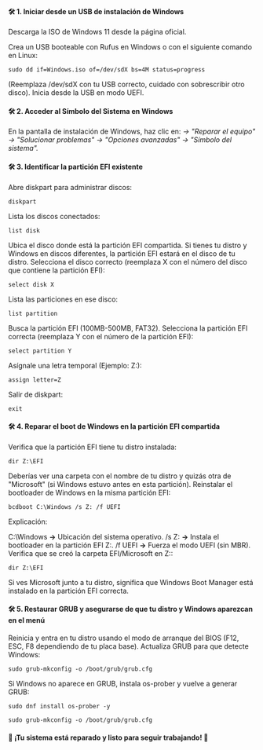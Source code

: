 #### 🛠 1. Iniciar desde un USB de instalación de Windows
Descarga la ISO de Windows 11 desde la página oficial.

Crea un USB booteable con Rufus en Windows o con el siguiente comando en Linux:
```
sudo dd if=Windows.iso of=/dev/sdX bs=4M status=progress
```
(Reemplaza /dev/sdX con tu USB correcto, cuidado con sobrescribir otro disco).
Inicia desde la USB en modo UEFI.

#### 🛠 2. Acceder al Símbolo del Sistema en Windows
En la pantalla de instalación de Windows, haz clic en:
_→ "Reparar el equipo" → "Solucionar problemas" → "Opciones avanzadas" → "Símbolo del sistema"._

#### 🛠 3. Identificar la partición EFI existente
Abre diskpart para administrar discos:

```
diskpart
```

Lista los discos conectados:

```
list disk
```
Ubica el disco donde está la partición EFI compartida.
Si tienes tu distro y Windows en discos diferentes, la partición EFI estará en el disco de tu distro.
Selecciona el disco correcto (reemplaza X con el número del disco que contiene la partición EFI):

```
select disk X
```

Lista las particiones en ese disco:

```
list partition
```
Busca la partición EFI (100MB-500MB, FAT32).
Selecciona la partición EFI correcta (reemplaza Y con el número de la partición EFI):

```
select partition Y
```
Asígnale una letra temporal (Ejemplo: Z:):

```
assign letter=Z
```
Salir de diskpart:

```
exit
```

#### 🛠 4. Reparar el boot de Windows en la partición EFI compartida
Verifica que la partición EFI tiene tu distro instalada:

```
dir Z:\EFI
```
Deberías ver una carpeta con el nombre de tu distro y quizás otra de "Microsoft" (si Windows estuvo antes en esta partición).
Reinstalar el bootloader de Windows en la misma partición EFI:

```
bcdboot C:\Windows /s Z: /f UEFI
```
Explicación:

C:\Windows **→** Ubicación del sistema operativo.
/s Z: **→** Instala el bootloader en la partición EFI Z:.
/f UEFI **→** Fuerza el modo UEFI (sin MBR).
Verifica que se creó la carpeta EFI/Microsoft en Z::

```
dir Z:\EFI
```
Si ves Microsoft junto a tu distro, significa que Windows Boot Manager está instalado en la partición EFI correcta.

#### 🛠 5. Restaurar GRUB y asegurarse de que tu distro y Windows aparezcan en el menú
Reinicia y entra en tu distro usando el modo de arranque del BIOS (F12, ESC, F8 dependiendo de tu placa base).
Actualiza GRUB para que detecte Windows:
```
sudo grub-mkconfig -o /boot/grub/grub.cfg
```
Si Windows no aparece en GRUB, instala os-prober y vuelve a generar GRUB:

```
sudo dnf install os-prober -y

sudo grub-mkconfig -o /boot/grub/grub.cfg
```


#### **🚀 ¡Tu sistema está reparado y listo para seguir trabajando! 🎯**